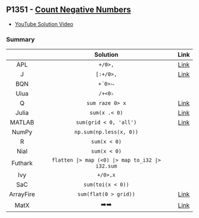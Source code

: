 ## P1351 - [Count Negative Numbers](https://leetcode.com/problems/count-negative-numbers-in-a-sorted-matrix/)

* [YouTube Solution Video](https://www.youtube.com/watch?v=MKb4WD6mioE)

### Summary

|           |                     Solution                      |                                                        Link                                                         |
| :-------: | :-----------------------------------------------: | :-----------------------------------------------------------------------------------------------------------------: |
|    APL    |                      `+/0>,`                      |                    [Link](https://github.com/codereport/LeetCode/blob/master/0176_Problem_1.apl)                    |
|     J     |                     `[:+/0>,`                     |                    [Link](https://github.com/codereport/LeetCode/blob/master/0176_Problem_1.ijs)                    |
|    BQN    |                      `+´0>⥊`                      |                                                                                                                     |
|   Uiua    |                      `/+<0♭`                      |
|     Q     |                  `sum raze 0> x`                  |                     [Link](https://github.com/codereport/LeetCode/blob/master/0176_Problem_1.q)                     |
|   Julia   |                   `sum(x .< 0)`                   |                    [Link](https://github.com/codereport/LeetCode/blob/master/0176_Problem_1.jl)                     |
|  MATLAB   |              `sum(grid < 0, 'all')`               |       [Link](https://github.com/codereport/array-language-comparisons/blob/main/code/matlab/countNegatives.m)       |
|   NumPy   |              `np.sum(np.less(x, 0))`              |                                                                                                                     |
|     R     |                   `sum(x < 0)`                    |                                                                                                                     |
|   Nial    |                   `sum(x < 0)`                    |                                                                                                                     |
|  Futhark  | `flatten \|> map (<0) \|> map to_i32 \|> i32.sum` |                                                                                                                     |
|    Ivy    |                     `+/0>,x`                      |                                                                                                                     |
|    SaC    |                 `sum(toi(x < 0))`                 |                                                                                                                     |
| ArrayFire |               `sum(flat(0 > grid))`               | [Link](https://github.com/codereport/array-language-comparisons/blob/main/code/arrayfire/P1351_Count_Negatives.cpp) |
|   MatX    |            :arrow_right::arrow_right:             |    [Link](https://github.com/codereport/array-language-comparisons/blob/main/code/matx/P1351_Count_Negatives.cu)    |
